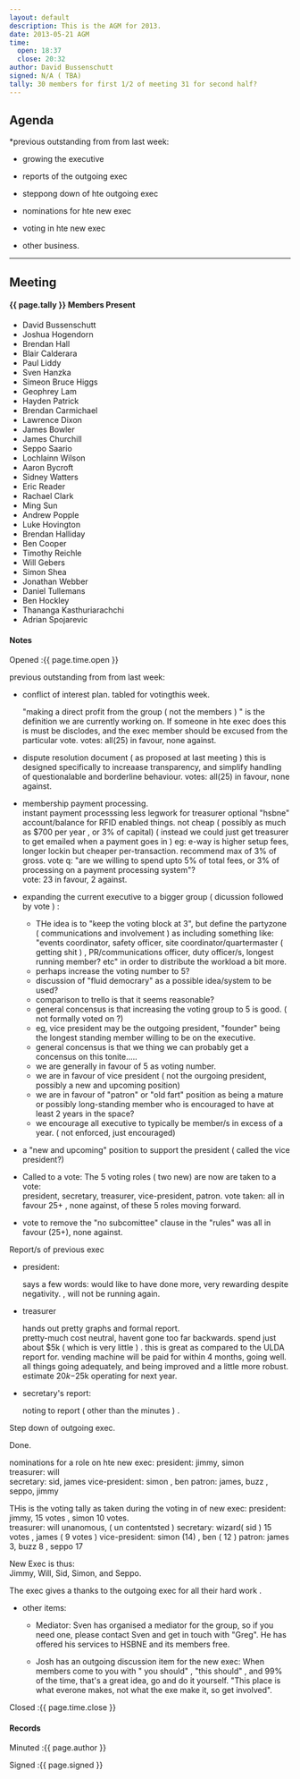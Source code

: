 ```yaml
---
layout: default
description: This is the AGM for 2013.
date: 2013-05-21 AGM
time:
  open: 18:37
  close: 20:32
author: David Bussenschutt
signed: N/A ( TBA) 
tally: 30 members for first 1/2 of meeting 31 for second half?  
---
```


## Agenda


*previous outstanding from from last week: 

* growing the executive 

* reports of the outgoing exec

* steppong down of hte outgoing exec

* nominations for hte new exec

* voting in hte new exec

* other business. 



---

## Meeting

#### {{ page.tally }} Members Present


* David Bussenschutt
* Joshua Hogendorn
* Brendan Hall
* Blair Calderara
* Paul Liddy
* Sven Hanzka
* Simeon Bruce Higgs
* Geophrey Lam
* Hayden Patrick
* Brendan Carmichael 
* Lawrence Dixon
* James Bowler
* James Churchill
* Seppo Saario
* Lochlainn Wilson
* Aaron Bycroft
* Sidney Watters
* Eric Reader
* Rachael Clark
* Ming Sun
* Andrew Popple
* Luke Hovington
* Brendan Halliday
* Ben Cooper
* Timothy Reichle
* Will Gebers
* Simon Shea
* Jonathan Webber
* Daniel Tullemans
* Ben Hockley
* Thananga Kasthuriarachchi
* Adrian Spojarevic



#### Notes

Opened
:{{ page.time.open }}


previous outstanding from from last week: 

* conflict of interest plan.   tabled for votingthis week.

  "making a direct profit from the group ( not the members ) " is the definition we are currently working on.   If someone in hte exec does this is must be disclodes, and the exec member should be excused from the particular vote. 
  votes: all(25) in favour, none against. 

* dispute resolution document ( as proposed at last meeting ) 
  this is designed specifically to increaase transparency, and simplify handling of questionalable and borderline behaviour. 
  votes: all(25) in favour, none against. 

* membership payment processing.  
  instant payment processsing
  less legwork for treasurer
  optional "hsbne" account/balance for RFID enabled things. 
  not cheap ( possibly as much as $700 per year , or 3% of capital) 
  ( instead we could just get treasurer to get emailed when a payment goes in ) 
  eg: e-way is higher setup fees, longer lockin but cheaper per-transaction. 
  recommend max of 3% of gross. 
  vote q:  "are we willing to spend upto 5% of total fees, or 3% of processing on a payment processing system"?  
  vote: 23 in favour, 2 against. 

* expanding the current executive to a bigger group ( dicussion followed by vote ) : 
  * THe idea is to "keep the voting block at 3", but define the partyzone ( communications and involvement ) as including something like: "events coordinator, safety officer, site coordinator/quartermaster ( getting shit ) , PR/communications officer, duty officer/s, longest running member? etc" in order to distribute the workload a bit more. 
  * perhaps increase the voting number to 5? 
  * discussion of "fluid democrary" as a possible idea/system to be used?     
  * comparison to trello is that it seems reasonable? 
  * general concensus is that increasing the voting group to 5 is good.  ( not formally voted on ?) 
  * eg, vice president may be the outgoing president, "founder" being the longest standing member willing to be on the executive.
  * general concensus is that we thing we can probably get a concensus on this tonite..... 
  * we are generally in favour of 5 as voting number.
  * we are in favour of vice president ( not the ourgoing president, possibly a new and upcoming position) 
  * we are in favour of "patron" or "old fart" position as being a mature or possibly long-standing member who is encouraged to have at least 2 years in the space? 
  * we encourage all executive to typically be member/s in excess of a year. ( not enforced, just encouraged)

* a "new and upcoming" position to support the president ( called the vice president?) 

* Called to a vote: 
  The 5 voting roles ( two new) are now are taken to a vote:       
  president, secretary, treasurer, vice-president, patron. 
  vote taken: all in favour 25+ , none against, of these 5 roles moving forward. 

* vote to remove the "no subcomittee" clause in the "rules" was all in favour (25+), none against. 

Report/s of previous exec

* president: 

  says a few words:    would like to have done more, very rewarding despite negativity. , will not be running again. 

* treasurer

  hands out pretty graphs and formal report.    
  pretty-much cost neutral, havent gone too far backwards. spend just about $5k ( which is very little ) .   this is great as compared to the ULDA report for. 
  vending machine will be paid for within 4 months, going well.  all things going adequately, and being improved and a little more robust.  
  estimate $20k-$25k operating for next year. 
   
* secretary's report: 

  noting to report ( other than the minutes ) . 


Step down of outgoing exec.  

  Done. 

nominations for a role on hte new exec:
  president:   jimmy,  simon  
  treasurer:  will  
  secretary:  sid, james
  vice-president: simon , ben 
  patron:  james, buzz  , seppo, jimmy 


THis is the voting tally as taken during the voting in of new exec: 
  president:   jimmy, 15 votes , simon 10 votes.  
  treasurer:  will unanomous, ( un contentsted ) 
  secretary:  wizard( sid ) 15 votes , james ( 9 votes )
  vice-president: simon (14) ,  ben  ( 12 ) 
  patron:  james 3, buzz 8  , seppo 17
  
  
New Exec is thus:   
   Jimmy, Will, Sid, Simon, and Seppo.


The exec gives a thanks to the outgoing exec for all their hard work . 


* other items: 

  * Mediator:    Sven has organised a mediator for the group, so if you need one, please contact Sven and get in touch with "Greg".    He has offered his services to HSBNE and its members free. 
  
  * Josh has an outgoing discussion item for the new exec: 
  When members come to you with " you should" , "this should" , and 99% of the time, that's a great idea, 
  go and do it yourself.   "This place is what everone makes, not what the exe make it, so get involved".




Closed
:{{ page.time.close }}

#### Records

Minuted
:{{ page.author }}

Signed
:{{ page.signed }}
